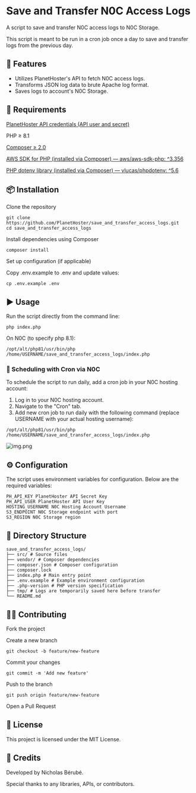 # Save and Transfer N0C Access Logs

A script to save and transfer N0C access logs to N0C Storage.

This script is meant to be run in a cron job once a day to save and transfer logs from the previous day.

## 🚀 Features

- Utilizes PlanetHoster's API to fetch N0C access logs.
- Transforms JSON log data to brute Apache log format.
- Saves logs to account's N0C Storage.

## 🧩 Requirements

[PlanetHoster API credentials (API user and secret)](https://kb.planethoster.com/en/guide/domains-api/)

PHP ≥ 8.1

[Composer ≥ 2.0](https://kb.n0c.com/en/knowledge-base/install-composer-and-phpmailer-on-n0c/)

[AWS SDK for PHP (installed via Composer) — aws/aws-sdk-php: ^3.356](https://github.com/aws/aws-sdk-php)

[PHP dotenv library (installed via Composer) — vlucas/phpdotenv: ^5.6](https://github.com/vlucas/phpdotenv)

## 📦 Installation

Clone the repository

```
git clone https://github.com/PlanetHoster/save_and_transfer_access_logs.git
cd save_and_transfer_access_logs
```

Install dependencies using Composer

`composer install`

Set up configuration (if applicable)

Copy .env.example to .env and update values:

`cp .env.example .env`

## ▶️ Usage

Run the script directly from the command line:

`php index.php`

On N0C (to specify php 8.1):

`/opt/alt/php81/usr/bin/php /home/USERNAME/save_and_transfer_access_logs/index.php`

### 📅 Scheduling with Cron via N0C

To schedule the script to run daily, add a cron job in your N0C hosting account:

1. Log in to your N0C hosting account.
2. Navigate to the "Cron" tab.
3. Add new cron job to run daily with the following command (replace USERNAME with your actual hosting username):

```/opt/alt/php81/usr/bin/php /home/USERNAME/save_and_transfer_access_logs/index.php```

![img.png](img.png)

## ⚙️ Configuration

The script uses environment variables for configuration. Below are the required variables:

```
PH_API_KEY PlanetHoster API Secret Key
PH_API_USER PlanetHoster API User Key
HOSTING_USERNAME N0C Hosting Account Username
S3_ENDPOINT N0C Storage endpoint with port
S3_REGION N0C Storage region
```

## 🧰 Directory Structure

```
save_and_transfer_access_logs/
├── src/ # Source files
├── vendor/ # Composer dependencies
├── composer.json # Composer configuration
├── composer.lock
├── index.php # Main entry point
├── .env.example # Example environment configuration
├── .php-version # PHP version specification
├── tmp/ # Logs are temporarily saved here before transfer
└── README.md
```

## 🧑‍💻 Contributing

Fork the project

Create a new branch

`git checkout -b feature/new-feature`

Commit your changes

`git commit -m 'Add new feature'`

Push to the branch

`git push origin feature/new-feature`

Open a Pull Request

## 📄 License

This project is licensed under the MIT License.

## 🙌 Credits

Developed by Nicholas Bérubé.

Special thanks to any libraries, APIs, or contributors.